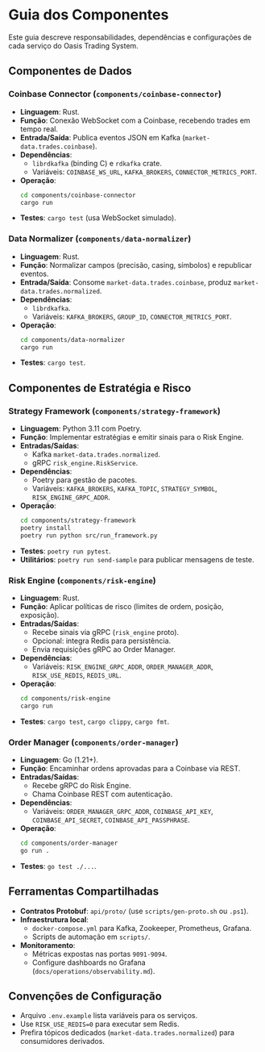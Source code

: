 # Guia dos Componentes

Este guia descreve responsabilidades, dependências e configurações de cada serviço do Oasis Trading System.

## Componentes de Dados

### Coinbase Connector (`components/coinbase-connector`)
- **Linguagem**: Rust.
- **Função**: Conexão WebSocket com a Coinbase, recebendo trades em tempo real.
- **Entrada/Saída**: Publica eventos JSON em Kafka (`market-data.trades.coinbase`).
- **Dependências**:
  - `librdkafka` (binding C) e `rdkafka` crate.
  - Variáveis: `COINBASE_WS_URL`, `KAFKA_BROKERS`, `CONNECTOR_METRICS_PORT`.
- **Operação**:
  ```bash
  cd components/coinbase-connector
  cargo run
  ```
- **Testes**: `cargo test` (usa WebSocket simulado).

### Data Normalizer (`components/data-normalizer`)
- **Linguagem**: Rust.
- **Função**: Normalizar campos (precisão, casing, símbolos) e republicar eventos.
- **Entrada/Saída**: Consome `market-data.trades.coinbase`, produz `market-data.trades.normalized`.
- **Dependências**:
  - `librdkafka`.
  - Variáveis: `KAFKA_BROKERS`, `GROUP_ID`, `CONNECTOR_METRICS_PORT`.
- **Operação**:
  ```bash
  cd components/data-normalizer
  cargo run
  ```
- **Testes**: `cargo test`.

## Componentes de Estratégia e Risco

### Strategy Framework (`components/strategy-framework`)
- **Linguagem**: Python 3.11 com Poetry.
- **Função**: Implementar estratégias e emitir sinais para o Risk Engine.
- **Entradas/Saídas**:
  - Kafka `market-data.trades.normalized`.
  - gRPC `risk_engine.RiskService`.
- **Dependências**:
  - Poetry para gestão de pacotes.
  - Variáveis: `KAFKA_BROKERS`, `KAFKA_TOPIC`, `STRATEGY_SYMBOL`, `RISK_ENGINE_GRPC_ADDR`.
- **Operação**:
  ```bash
  cd components/strategy-framework
  poetry install
  poetry run python src/run_framework.py
  ```
- **Testes**: `poetry run pytest`.
- **Utilitários**: `poetry run send-sample` para publicar mensagens de teste.

### Risk Engine (`components/risk-engine`)
- **Linguagem**: Rust.
- **Função**: Aplicar políticas de risco (limites de ordem, posição, exposição).
- **Entradas/Saídas**:
  - Recebe sinais via gRPC (`risk_engine` proto).
  - Opcional: integra Redis para persistência.
  - Envia requisições gRPC ao Order Manager.
- **Dependências**:
  - Variáveis: `RISK_ENGINE_GRPC_ADDR`, `ORDER_MANAGER_ADDR`, `RISK_USE_REDIS`, `REDIS_URL`.
- **Operação**:
  ```bash
  cd components/risk-engine
  cargo run
  ```
- **Testes**: `cargo test`, `cargo clippy`, `cargo fmt`.

### Order Manager (`components/order-manager`)
- **Linguagem**: Go (1.21+).
- **Função**: Encaminhar ordens aprovadas para a Coinbase via REST.
- **Entradas/Saídas**:
  - Recebe gRPC do Risk Engine.
  - Chama Coinbase REST com autenticação.
- **Dependências**:
  - Variáveis: `ORDER_MANAGER_GRPC_ADDR`, `COINBASE_API_KEY`, `COINBASE_API_SECRET`, `COINBASE_API_PASSPHRASE`.
- **Operação**:
  ```bash
  cd components/order-manager
  go run .
  ```
- **Testes**: `go test ./...`.

## Ferramentas Compartilhadas
- **Contratos Protobuf**: `api/proto/` (use `scripts/gen-proto.sh` ou `.ps1`).
- **Infraestrutura local**:
  - `docker-compose.yml` para Kafka, Zookeeper, Prometheus, Grafana.
  - Scripts de automação em `scripts/`.
- **Monitoramento**:
  - Métricas expostas nas portas `9091-9094`.
  - Configure dashboards no Grafana (`docs/operations/observability.md`).

## Convenções de Configuração
- Arquivo `.env.example` lista variáveis para os serviços.
- Use `RISK_USE_REDIS=0` para executar sem Redis.
- Prefira tópicos dedicados (`market-data.trades.normalized`) para consumidores derivados.
